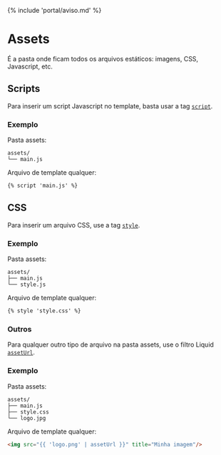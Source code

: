 {% include 'portal/aviso.md' %}

# Assets

É a pasta onde ficam todos os arquivos estáticos: imagens, CSS, Javascript, etc.

## Scripts

Para inserir um script Javascript no template, basta usar a tag [`script`](../referencias/liquid/portal/tags.html#scripts).

### Exemplo

Pasta assets:
```
assets/
└── main.js
```

Arquivo de template qualquer:
```html
{% script 'main.js' %}
```

## CSS

Para inserir um arquivo CSS, use a tag [`style`](../referencias/liquid/portal/tags.html#style).

### Exemplo

Pasta assets:
```
assets/
├── main.js
└── style.js
```

Arquivo de template qualquer:
```html
{% style 'style.css' %}
```

### Outros

Para qualquer outro tipo de arquivo na pasta assets, use o filtro Liquid [`assetUrl`](../referencias/liquid/portal/filtros.html).

### Exemplo

Pasta assets:
```
assets/
├── main.js
├── style.css
└── logo.jpg
```

Arquivo de template qualquer:
```html
<img src="{{ 'logo.png' | assetUrl }}" title="Minha imagem"/>
```
